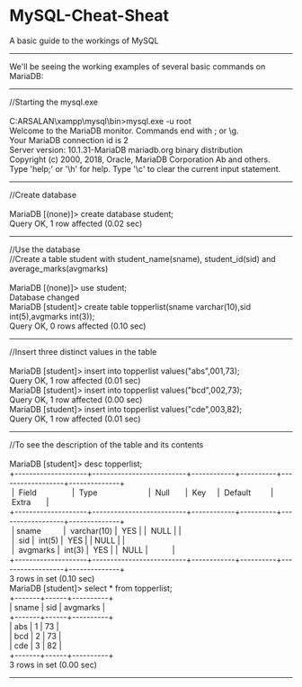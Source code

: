 # MySQL-Cheat-Sheat
A basic guide to the workings of MySQL
<hr>
We'll be seeing the working examples of several basic commands on MariaDB:
<hr>
//Starting the mysql.exe
<br><br>
C:ARSALAN\xampp\mysql\bin>mysql.exe -u root <br>
Welcome to the MariaDB monitor. Commands end with ; or \g.<br>
Your MariaDB connection id is 2<br>
Server version: 10.1.31-MariaDB mariadb.org binary distribution<br>
Copyright (c) 2000, 2018, Oracle, MariaDB Corporation Ab and others.<br>
Type 'help;' or '\h' for help. Type '\c' to clear the current input statement.<br>
<hr>
//Create database
<br><br>
MariaDB [(none)]> create database student;<br>
Query OK, 1 row affected (0.02 sec)<br>
<hr>
//Use the database<br>
//Create a table student with student_name(sname), student_id(sid) and average_marks(avgmarks)
<br><br>
MariaDB [(none)]> use student;<br>
Database changed<br>
MariaDB [student]> create table topperlist(sname varchar(10),sid int(5),avgmarks int(3));<br>
Query OK, 0 rows affected (0.10 sec)<br>
<hr>
//Insert three distinct values in the table
<br><br>
MariaDB [student]> insert into topperlist values("abs",001,73);<br>
Query OK, 1 row affected (0.01 sec)<br>
MariaDB [student]> insert into topperlist values("bcd",002,73);<br>
Query OK, 1 row affected (0.00 sec)<br>
MariaDB [student]> insert into topperlist values("cde",003,82);<br>
Query OK, 1 row affected (0.01 sec)<br>
<hr>
//To see the description of the table and its contents
<br><br>
MariaDB [student]> desc topperlist;<br>
+--------------------+--------------------------+------------+----------+------------------+--------------+<br>
&nbsp;|
&nbsp;Field&nbsp;&nbsp;&nbsp;&nbsp;&nbsp;&nbsp;&nbsp;&nbsp;&nbsp;&nbsp;&nbsp;&nbsp;&nbsp;&nbsp;&nbsp;&nbsp;|
&nbsp;Type&nbsp;&nbsp;&nbsp;&nbsp;&nbsp;&nbsp;&nbsp;&nbsp;&nbsp;&nbsp;&nbsp;&nbsp;&nbsp;&nbsp;&nbsp;&nbsp;&nbsp;&nbsp;&nbsp;&nbsp;&nbsp;&nbsp;&nbsp;|
&nbsp;Null&nbsp;&nbsp;&nbsp;&nbsp;&nbsp;&nbsp;&nbsp;|
&nbsp;Key&nbsp;&nbsp;&nbsp;&nbsp;&nbsp;|
&nbsp;Default&nbsp;&nbsp;&nbsp;&nbsp;&nbsp;&nbsp;&nbsp;&nbsp;&nbsp;|
&nbsp;Extra&nbsp;&nbsp;&nbsp;&nbsp;&nbsp;&nbsp;&nbsp;|<br>
+--------------------+--------------------------+------------+----------+------------------+--------------+<br>
&nbsp;|&nbsp;sname&nbsp;&nbsp;&nbsp;&nbsp;&nbsp;&nbsp;&nbsp;&nbsp;&nbsp;&nbsp;|
&nbsp;varchar(10) |
&nbsp;YES  |
|
&nbsp;NULL    |
|<br>
&nbsp;|
&nbsp;sid      |
&nbsp;int(5)      |
&nbsp;YES  |
|&nbsp;NULL    |
|<br>
&nbsp;|
&nbsp;avgmarks |
&nbsp;int(3)      |
&nbsp;YES  |
|
&nbsp;NULL    |
&nbsp;&nbsp;&nbsp;&nbsp;&nbsp;&nbsp;&nbsp;&nbsp;&nbsp;&nbsp;|<br>
+--------------------+--------------------------+------------+----------+------------------+--------------+<br>
3 rows in set (0.10 sec)<br>
MariaDB [student]> select * from topperlist;<br>
+-------+------+----------+<br>
| sname | sid  | avgmarks |<br>
+-------+------+----------+<br>
| abs   |    1 |       73 |<br>
| bcd   |    2 |       73 |<br>
| cde   |    3 |       82 |<br>
+-------+------+----------+<br>
3 rows in set (0.00 sec)<br>
<hr>
